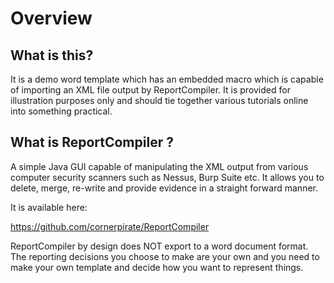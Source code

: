 # Overview

## What is this?

It is a demo word template which has an embedded macro which is capable of importing an XML file output by ReportCompiler.
It is provided for illustration purposes only and should tie together various tutorials online into something practical.

## What is ReportCompiler ?

A simple Java GUI capable of manipulating the XML output from various computer security scanners such as Nessus, Burp Suite etc. It allows you to delete, merge, re-write and provide evidence in a straight forward manner.

It is available here:

https://github.com/cornerpirate/ReportCompiler

ReportCompiler by design does NOT export to a word document format. The reporting decisions you choose to make are your own and you need to make your own template and decide how you want to represent things.
